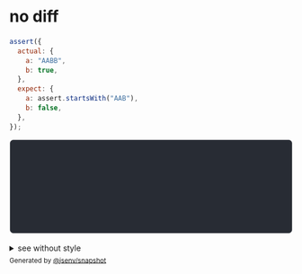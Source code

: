 # no diff

```js
assert({
  actual: {
    a: "AABB",
    b: true,
  },
  expect: {
    a: assert.startsWith("AAB"),
    b: false,
  },
});
```

![img](throw.svg)

<details>
  <summary>see without style</summary>

```console
AssertionError: actual and expect are different

actual: {
  a: "AABB",
  b: true,
}
expect: {
  a: assert.startsWith("AAB"),
  b: false,
}
```

</details>


<sub>
  Generated by <a href="https://github.com/jsenv/core/tree/main/packages/independent/snapshot">@jsenv/snapshot</a>
</sub>
